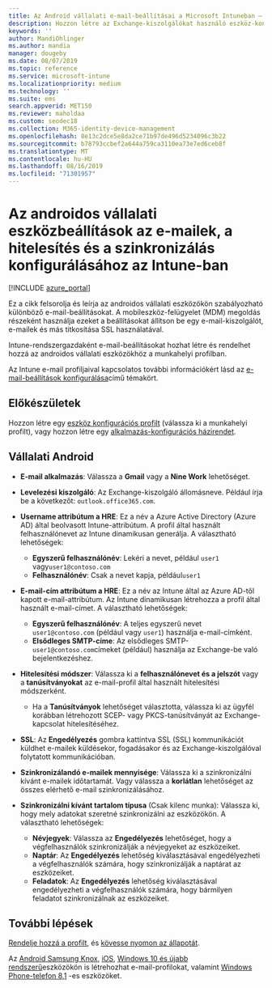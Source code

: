 ```yaml
---
title: Az Android vállalati e-mail-beállításai a Microsoft Intuneban – Azure | Microsoft Docs
description: Hozzon létre az Exchange-kiszolgálókat használó eszköz-konfigurációs e-mail-profilokat, és kérje le az attribútumokat Azure Active Directory Engedélyezze az SSL-t vagy a SMIME, hitelesítse a felhasználókat tanúsítványokkal vagy felhasználónévvel/jelszóval, és szinkronizálja az e-maileket és az ütemezett adatokat az androidos munkahelyi profilok Microsoft Intune használatával.
keywords: ''
author: MandiOhlinger
ms.author: mandia
manager: dougeby
ms.date: 08/07/2019
ms.topic: reference
ms.service: microsoft-intune
ms.localizationpriority: medium
ms.technology: ''
ms.suite: ems
search.appverid: MET150
ms.reviewer: maholdaa
ms.custom: seodec18
ms.collection: M365-identity-device-management
ms.openlocfilehash: 8e13c2dce5e8da2ce71b97de496d5234096c3b22
ms.sourcegitcommit: b78793ccbef2a644a759ca3110ea73e7ed6ceb8f
ms.translationtype: MT
ms.contentlocale: hu-HU
ms.lasthandoff: 08/16/2019
ms.locfileid: "71301957"
---
```

# <a name="android-enterprise-device-settings-to-configure-email-authentication-and-synchronization-in-intune"></a>Az androidos vállalati eszközbeállítások az e-mailek, a hitelesítés és a szinkronizálás konfigurálásához az Intune-ban

[!INCLUDE [azure_portal](./includes/azure_portal.md)]

Ez a cikk felsorolja és leírja az androidos vállalati eszközökön szabályozható különböző e-mail-beállításokat. A mobileszköz-felügyelet (MDM) megoldás részeként használja ezeket a beállításokat állítson be egy e-mail-kiszolgálót, e-mailek és más titkosítása SSL használatával.

Intune-rendszergazdaként e-mail-beállításokat hozhat létre és rendelhet hozzá az androidos vállalati eszközökhöz a munkahelyi profilban.

Az Intune e-mail profiljaival kapcsolatos további információkért lásd az [e-mail-beállítások konfigurálása](email-settings-configure.md)című témakört.

## <a name="before-you-begin"></a>Előkészületek

Hozzon létre egy [eszköz konfigurációs profilt](email-settings-configure.md#create-a-device-profile) (válassza ki a munkahelyi profilt), vagy hozzon létre egy [alkalmazás-konfigurációs házirendet](app-configuration-policies-use-android.md).

## <a name="android-enterprise"></a>Vállalati Android

- **E-mail alkalmazás**: Válassza a **Gmail** vagy a **Nine Work** lehetőséget.
- **Levelezési kiszolgáló**: Az Exchange-kiszolgáló állomásneve. Például írja be a következőt: `outlook.office365.com`.
- **Username attribútum a HRE**: Ez a név a Azure Active Directory (Azure AD) által beolvasott Intune-attribútum. A profil által használt felhasználónevet az Intune dinamikusan generálja. A választható lehetőségek:

  - **Egyszerű felhasználónév**: Lekéri a nevet, például `user1` vagy`user1@contoso.com`
  - **Felhasználónév**: Csak a nevet kapja, például`user1`

- **E-mail-cím attribútum a HRE**: Ez a név az Intune által az Azure AD-től kapott e-mail-attribútum. Az Intune dinamikusan létrehozza a profil által használt e-mail-címet. A választható lehetőségek:
  - **Egyszerű felhasználónév**:  A teljes egyszerű nevet `user1@contoso.com` (például vagy `user1`) használja e-mail-címként.
  - **Elsődleges SMTP-címe**: Az elsődleges SMTP- `user1@contoso.com`címeket (például) használja az Exchange-be való bejelentkezéshez.

- **Hitelesítési módszer**: Válassza ki a **felhasználónevet és a jelszót** vagy a **tanúsítványokat** az e-mail-profil által használt hitelesítési módszerként.
  - Ha a **Tanúsítványok** lehetőséget választotta, válassza ki az ügyfél korábban létrehozott SCEP- vagy PKCS-tanúsítványát az Exchange-kapcsolat hitelesítéséhez.
- **SSL**: Az **Engedélyezés** gombra kattintva SSL (SSL) kommunikációt küldhet e-mailek küldésekor, fogadásakor és az Exchange-kiszolgálóval folytatott kommunikációban.
- **Szinkronizálandó e-mailek mennyisége**: Válassza ki a szinkronizálni kívánt e-mailek időtartamát. Vagy válassza a **korlátlan** lehetőséget az összes elérhető e-mail szinkronizálásához.
- **Szinkronizálni kívánt tartalom típusa** (Csak kilenc munka): Válassza ki, hogy mely adatokat szeretné szinkronizálni az eszközökön. A választható lehetőségek:
  - **Névjegyek**: Válassza az **Engedélyezés** lehetőséget, hogy a végfelhasználók szinkronizálják a névjegyeket az eszközeiket.
  - **Naptár**: Az **Engedélyezés** lehetőség kiválasztásával engedélyezheti a végfelhasználók számára, hogy szinkronizálják a naptárat az eszközeiket.
  - **Feladatok**: Az **Engedélyezés** lehetőség kiválasztásával engedélyezheti a végfelhasználók számára, hogy bármilyen feladatot szinkronizálnak az eszközeiket.

## <a name="next-steps"></a>További lépések

[Rendelje hozzá a profilt](device-profile-assign.md), és [kövesse nyomon az állapotát](device-profile-monitor.md).

Az [Android Samsung Knox](email-settings-android.md), [iOS](email-settings-ios.md), [Windows 10 és újabb rendszerű](email-settings-windows-10.md)eszközökön is létrehozhat e-mail-profilokat, valamint [Windows Phone-telefon 8,1](email-settings-windows-phone-8-1.md) -es eszközöket.
